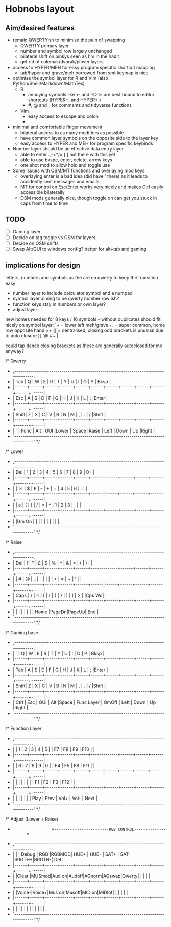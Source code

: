 # Hobnobs layout

## Aim/desired features

- remain QWERTYish to minimise the pain of swapping
  - QWERTY primary layer
  - number and symbol row largely unchanged
  - bilateral shift on pinkys seen as I'm in the habit
  - get rid of colemak/dvorak/plover layers
- access to HYPER/MEH for easy program specific shortcut mapping
  - tab/hyper and grave/meh borrowed from smt keymap is nice
- optimise the symbol layer for R and Vim (also Python/Shell/Markdown/MathTex)
  - R
    - annoying symbols like <- and %>% are best bound to editor shortcuts (HYPER+, and HYPER+.)
    - \#, @ and _ for comments and tidyverse functions
  - Vim
    - easy access to escape and colon
    - 
- minimal and comfortable finger movement
  - bilateral access to as many modifiers as possible
  - have common layer symbols on the opposite side to the layer key
  - easy access to HYPER and MEH for program specific keybinds
- Number layer should be an effective data entry layer 
  - able to enter .,-+*/= [ ] not there with this yet
  - able to use bkspc, enter, delete, arrow keys
  - one shot mod to allow hold and toggle use
- Some issues with OSM/MT functions and overlaying mod keys
  - overlaying enter is a bad idea (did have ' there) as it leads to accidently sent messages and emails
  - MT for control on Esc/Enter works very nicely and makes Ctrl easily accessible bilaterally
  - OSM mods generally nice, though toggle on can get you stuck in caps from time to time 

## TODO
- [ ] Gaming layer
- [ ] Decide on tag toggle vs OSM for layers
- [ ] Decide on OSM shifts
- [ ] Swap Alt/GUI to windows config? better for alt+tab and gaming

## implications for design
letters, numbers and symbols as the are on qwerty to keep the transition easy

- number layer to include calculator symbol and a numpad 
- symbol layer aiming to be qwerty number row ish?
- function keys stay in numbers or own layer?
- adjust layer

new homes needed for 8 keys / 16 symbols - without duplicates should fit nicely on symbol layer:
`¬ = lower left meh/grave
-_ = super common, home row opposite hand
=+
{[ = centralised, closing odd brackets is unusual due to auto closure
}]
'@
#~
\|

could tap dance closing brackets as these are generally autoclosed for me anyway?

/* Qwerty
 * ,-----------------------------------------------------------------------------------.
 * | Tab  |   Q  |   W  |   E  |   R  |   T  |   Y  |   U  |   I  |   O  |   P  | Bksp |
 * |------+------+------+------+------+------+------+------+------+------+------+------|
 * | Esc  |   A  |   S  |   D  |   F  |   G  |   H  |   J  |   K  |   L  |   ;  |Enter |
 * |------+------+------+------+------+------+------+------+------+------+------+------|
 * | Shift|   Z  |   X  |   C  |   V  |   B  |   N  |   M  |   ,  |   .  |   /  |Shift |
 * |------+------+------+------+------+------+------+------+------+------+------+------|
 * |   `  | Func | Alt  | GUI  |Lower |    Space    |Raise | Left | Down |  Up  |Right |
 * `-----------------------------------------------------------------------------------'
 */

/* Lower
 * ,-----------------------------------------------------------------------------------.
 * | Del  |   1  |   2  |   3  |   4  |   5  |   6  |   7  |   8  |   9  |   0  |      |
 * |------+------+------+------+------+-------------+------+------+------+------+------|
 * |      |   %  |   $  |   £  |   -  |   +  |   =  |   4  |   5  |   6  |   .  |      |
 * |------+------+------+------+------+------|------+------+------+------+------+------|
 * |      |   e  |   (  |   )  |   /  |   *  |   ^  |   1  |   2  |   3  |   ,  |      |
 * |------+------+------+------+------+------+------+------+------+------+------+------|
 * |      |Gm On |      |      |      |             |      |      |      |      |      |
 * `-----------------------------------------------------------------------------------'
 */

/* Raise
 * ,-----------------------------------------------------------------------------------.
 * | Del  |   !  |   "  |   £  |   $  |   %  |   ^  |   &  |   *  |   (  |   )  |      |
 * |------+------+------+------+------+-------------+------+------+------+------+------|
 * |      |   #  |   @  |   _  |   -  |   |  |      |   +  |   =  |   ~  |   '  |      |
 * |------+------+------+------+------+------|------+------+------+------+------+------|
 * | Caps |   \  |   <  |   [  |   (  |   {  |   }  |   )  |   ]  |   >  |      |Cps Wd|
 * |------+------+------+------+------+------+------+------+------+------+------+------|
 * |      |      |      |      |      |             |      | Home |PageDn|PageUp| End  |
 * `-----------------------------------------------------------------------------------'
 */

/* Gaming base
 * ,-----------------------------------------------------------------------------------.
 * |   `  |   Q  |   W  |   E  |   R  |   T  |   Y  |   U  |   I  |   O  |   P  | Bksp |
 * |------+------+------+------+------+------+------+------+------+------+------+------|
 * | Tab  |   A  |   S  |   D  |   F  |   G  |   H  |   J  |   K  |   L  |   ;  |Enter |
 * |------+------+------+------+------+------+------+------+------+------+------+------|
 * | Shift|   Z  |   X  |   C  |   V  |   B  |   N  |   M  |   ,  |   .  |   /  |Shift |
 * |------+------+------+------+------+------+------+------+------+------+------+------|
 * | Ctrl | Esc  | GUI  | Alt  |Space |  Func Layer | GmOff | Left | Down |  Up  |Right |
 * `-----------------------------------------------------------------------------------'
 */

/* Function Layer
 * ,-----------------------------------------------------------------------------------.
 * |      |   1  |   2  |   3  |   4  |   5  |      |  F7  |  F8  |  F9  | F10  |      |
 * |------+------+------+------+------+-------------+------+------+------+------+------|
 * |      |   6  |   7  |   8  |   9  |   0  |      |  F4  |  F5  |  F6  | F11  |      |
 * |------+------+------+------+------+------|------+------+------+------+------+------|
 * |      |      |      |      |      |      |      |  F1  |  F2  |  F3  | F12  |      |
 * |------+------+------+------+------+------+------+------+------+------+------+------|
 * |      |      |      |      |      |             | Play | Prev | Vol+ | Vol- | Next |
 * `-----------------------------------------------------------------------------------'
 */
 
/* Adjust (Lower + Raise)
 *                      v------------------------RGB CONTROL--------------------v
 * ,-----------------------------------------------------------------------------------.
 * |      |      | Debug | RGB |RGBMOD| HUE+ | HUE- | SAT+ | SAT- |BRGTH+|BRGTH-|  Del |
 * |------+------+------+------+------+------+------+------+------+------+------+------|
 * |      |Clear |MUSmod|Aud on|Audoff|AGnorm|AGswap|Qwerty|      |      |      |      |
 * |------+------+------+------+------+------+------+------+------+------+------+------|
 * |      |Voice-|Voice+|Mus on|Musoff|MIDIon|MIDIof|      |      |      |      |      |
 * |------+------+------+------+------+------+------+------+------+------+------+------|
 * |      |      |      |      |      |             |      |      |      |      |      |
 * `-----------------------------------------------------------------------------------'
 */
